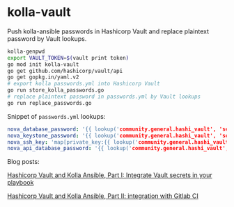 # kolla-vault

Push kolla-ansible passwords in Hashicorp Vault and replace plaintext password by Vault lookups.

```bash
kolla-genpwd
export VAULT_TOKEN=$(vault print token)
go mod init kolla-vault
go get github.com/hashicorp/vault/api
go get gopkg.in/yaml.v2
# export kolla passwords.yml into Hashicorp Vault
go run store_kolla_passwords.go
# replace plaintext password in passwords.yml by Vault lookups
go run replace_passwords.go
```

Snippet of `passwords.yml` lookups:
```yml
nova_database_password: '{{ lookup('community.general.hashi_vault', 'secret/data/kolla/default/nova_database_password', 'url={{ vault_url }}', token=lookup('env', 'VAULT_TOKEN')) }}'
nova_keystone_password: '{{ lookup('community.general.hashi_vault', 'secret/data/kolla/default/nova_keystone_password', 'url={{ vault_url }}', token=lookup('env', 'VAULT_TOKEN')) }}'
nova_ssh_key: 'map[private_key:{{ lookup('community.general.hashi_vault', 'secret/data/kolla/default/nova_ssh_key/private_key', 'url={{ vault_url }}', token=lookup('env', 'VAULT_TOKEN')) }} public_key:{{ lookup('community.general.hashi_vault', 'secret/data/kolla/default/nova_ssh_key/public_key', 'url={{ vault_url }}', token=lookup('env', 'VAULT_TOKEN')) }}]'
nova_api_database_password: '{{ lookup('community.general.hashi_vault', 'secret/data/kolla/default/nova_api_database_password', 'url={{ vault_url }}', token=lookup('env', 'VAULT_TOKEN')) }}'
```


Blog posts:

[Hashicorp Vault and Kolla Ansible, Part I: Integrate Vault secrets in your playbook](https://abayard.com/hashicorp-vault-and-kolla-ansible-part-i-integrate-secrets-in-playbook/)

[Hashicorp Vault and Kolla Ansible, Part II: integration with Gitlab CI](https://abayard.com/hashicorp-vault-and-kolla-ansible-part-ii-integration-with-gitlab-ci/)
